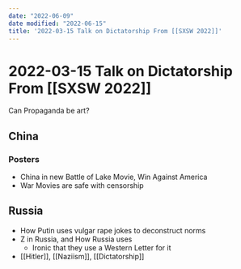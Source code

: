 ```yaml
---
date: "2022-06-09"
date modified: "2022-06-15"
title: '2022-03-15 Talk on Dictatorship From [[SXSW 2022]]'
---
```


# 2022-03-15 Talk on Dictatorship From [[SXSW 2022]]
Can Propaganda be art?

## China

### Posters
- China in new Battle of Lake Movie, Win Against America
- War Movies are safe with censorship

## Russia
- How Putin uses vulgar rape jokes to deconstruct norms
- Z in Russia, and How Russia uses
	- Ironic that they use a Western Letter for it
- [[Hitler]], [[Naziism]], [[Dictatorship]]
